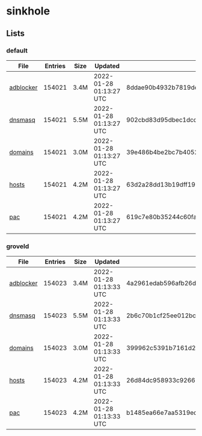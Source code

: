 # sinkhole

## Lists

### default

|File|Entries|Size|Updated|Hash|
|-|-|-|-|-|
|[adblocker](https://raw.githubusercontent.com/groveld/sinkhole/lists/default/adblocker.txt)|154021|3.4M|2022-01-28 01:13:27 UTC|8ddae90b4932b7819ded604036c44a981a425c6012bed125a56884272dbe26b5|
|[dnsmasq](https://raw.githubusercontent.com/groveld/sinkhole/lists/default/dnsmasq.txt)|154021|5.5M|2022-01-28 01:13:27 UTC|902cbd83d95dbec1dcd1fb379eb84f5b42d6d787e9ef4ab85d6f37b8f72120aa|
|[domains](https://raw.githubusercontent.com/groveld/sinkhole/lists/default/domains.txt)|154021|3.0M|2022-01-28 01:13:27 UTC|39e486b4be2bc7b405275e5803621f3563e732b8127ba8f90eea0c657a430d7e|
|[hosts](https://raw.githubusercontent.com/groveld/sinkhole/lists/default/hosts.txt)|154021|4.2M|2022-01-28 01:13:27 UTC|63d2a28dd13b19dff190bc895baa9615dae5c5a79de5be5e643b298a81c50742|
|[pac](https://raw.githubusercontent.com/groveld/sinkhole/lists/default/pac.txt)|154021|4.2M|2022-01-28 01:13:27 UTC|619c7e80b35244c60fa735c1caf15050394702f50ed81056686460e3cbe1a954|

### groveld

|File|Entries|Size|Updated|Hash|
|-|-|-|-|-|
|[adblocker](https://raw.githubusercontent.com/groveld/sinkhole/lists/groveld/adblocker.txt)|154023|3.4M|2022-01-28 01:13:33 UTC|4a2961edab596afb26d3014cf5d990b32760a0f325df54c72a89c79c99187af3|
|[dnsmasq](https://raw.githubusercontent.com/groveld/sinkhole/lists/groveld/dnsmasq.txt)|154023|5.5M|2022-01-28 01:13:33 UTC|2b6c70b1cf25ee012bc2f997d2358bd48bc4fc72e2197d11dac375c50e68a31d|
|[domains](https://raw.githubusercontent.com/groveld/sinkhole/lists/groveld/domains.txt)|154023|3.0M|2022-01-28 01:13:33 UTC|399962c5391b7161d2be717335a12e1e14dcc4cb6f24b02d1882b2ca7458fc5b|
|[hosts](https://raw.githubusercontent.com/groveld/sinkhole/lists/groveld/hosts.txt)|154023|4.2M|2022-01-28 01:13:33 UTC|26d84dc958933c926689a872f45a5cde3d2892bb09a36e9abf7c9d02f5db72cf|
|[pac](https://raw.githubusercontent.com/groveld/sinkhole/lists/groveld/pac.txt)|154023|4.2M|2022-01-28 01:13:33 UTC|b1485ea66e7aa5319ed86340c5866da6fa34bac70dcd13a616224538d87e06d8|
